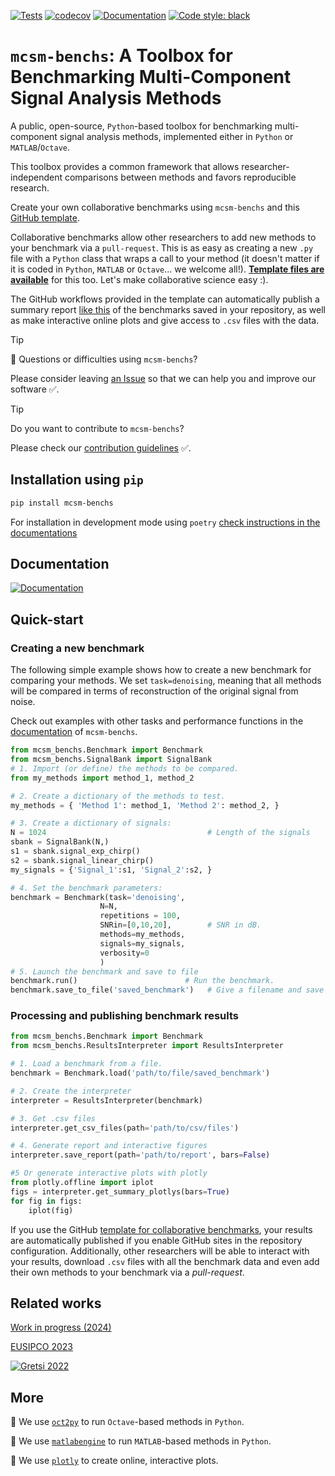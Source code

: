 [![Tests](https://github.com/jmiramont/mcsm-benchs/actions/workflows/tests.yml/badge.svg)](https://github.com/jmiramont/mcsm-benchs/actions/workflows/tests.yml) [![codecov](https://codecov.io/gh/jmiramont/mcsm-benchs/graph/badge.svg?token=CJPPKYJD8H)](https://codecov.io/gh/jmiramont/mcsm-benchs) [![Documentation](docs/readme_figures/docs_badge.svg)](https://jmiramont.github.io/mcsm-benchs)
[![Code style: black](https://img.shields.io/badge/code%20style-black-000000.svg)](https://github.com/psf/black)

# `mcsm-benchs`: A Toolbox for Benchmarking Multi-Component Signal Analysis Methods

A public, open-source, `Python`-based toolbox for benchmarking multi-component signal analysis methods, implemented either in `Python` or `MATLAB`/`Octave`.

This toolbox provides a common framework that allows researcher-independent comparisons between methods and favors reproducible research.

Create your own collaborative benchmarks using `mcsm-benchs` and this [GitHub template](https://github.com/jmiramont/collab-benchmark-template).

Collaborative benchmarks allow other researchers to add new methods to your benchmark via a `pull-request`.
This is as easy as creating a new `.py` file with a `Python` class that wraps a call to your method (it doesn't matter if it is coded in `Python`, `MATLAB` or `Octave`... we welcome all!).
[**Template files are available**](https://github.com/jmiramont/collab-benchmark-template/tree/main/new_method_examples) for this too. Let's make collaborative science easy :).

The GitHub workflows provided in the template can automatically publish a summary report [like this](https://jmiramont.github.io/benchmarks-detection-denoising/results_denoising.html) of the benchmarks saved in your repository, as well as make interactive online plots and give access to `.csv` files with the data.

>[!TIP]
>:construction: Questions or difficulties using `mcsm-benchs`?
>
> Please consider leaving [an Issue](https://github.com/jmiramont/mcsm-benchs/issues) so that we can help you and improve our software :white_check_mark:.

>[!TIP]
> Do you want to contribute to `mcsm-benchs`?
>
> Please check our [contribution guidelines]() :white_check_mark:.



## Installation using ```pip```

```bash
pip install mcsm-benchs
```

For installation in development mode using `poetry` [check instructions in the documentations](https://jmiramont.github.io/mcsm-benchs/install.html)

## Documentation

[![Documentation](docs/readme_figures/docs_badge.svg)](https://jmiramont.github.io/mcsm-benchs)

## Quick-start

### Creating a new benchmark

The following simple example shows how to create a new benchmark for comparing your methods.
We set `task=denoising`, meaning that all methods will be compared in terms of reconstruction of the original signal from noise.

Check out examples with other tasks and performance functions in the [documentation](https://jmiramont.github.io/mcsm-benchs/) of `mcsm-benchs`.

```python
from mcsm_benchs.Benchmark import Benchmark
from mcsm_benchs.SignalBank import SignalBank
# 1. Import (or define) the methods to be compared.
from my_methods import method_1, method_2

# 2. Create a dictionary of the methods to test.
my_methods = { 'Method 1': method_1, 'Method 2': method_2, }

# 3. Create a dictionary of signals:
N = 1024                                    # Length of the signals
sbank = SignalBank(N,)
s1 = sbank.signal_exp_chirp()
s2 = sbank.signal_linear_chirp()
my_signals = {'Signal_1':s1, 'Signal_2':s2, }

# 4. Set the benchmark parameters:
benchmark = Benchmark(task='denoising',
                    N=N, 
                    repetitions = 100,
                    SNRin=[0,10,20],        # SNR in dB.
                    methods=my_methods, 
                    signals=my_signals,
                    verbosity=0
                    )
# 5. Launch the benchmark and save to file
benchmark.run()                        # Run the benchmark.
benchmark.save_to_file('saved_benchmark')   # Give a filename and save to file
```

### Processing and publishing benchmark results

```python
from mcsm_benchs.Benchmark import Benchmark
from mcsm_benchs.ResultsInterpreter import ResultsInterpreter

# 1. Load a benchmark from a file.
benchmark = Benchmark.load('path/to/file/saved_benchmark')

# 2. Create the interpreter
interpreter = ResultsInterpreter(benchmark)

# 3. Get .csv files
interpreter.get_csv_files(path='path/to/csv/files')

# 4. Generate report and interactive figures
interpreter.save_report(path='path/to/report', bars=False)

#5 Or generate interactive plots with plotly
from plotly.offline import iplot
figs = interpreter.get_summary_plotlys(bars=True)
for fig in figs:
    iplot(fig)
```

If you use the GitHub [template for collaborative benchmarks](https://github.com/jmiramont/collab-benchmark-template), your results are automatically published if you enable GitHub sites in the repository configuration.
Additionally, other researchers will be able to interact with your results, download `.csv` files with all the benchmark data and even add their own methods to your benchmark via a *pull-request*.

## Related works

[Work in progress (2024)](https://arxiv.org/abs/2402.08521)

[EUSIPCO 2023](https://github.com/jmiramont/benchmarks_eusipco2023)

[![Gretsi 2022](docs/readme_figures/gretsi_badge.svg)](https://github.com/jmiramont/gretsi_2022_benchmark)

## More

:pushpin: We use [`oct2py`](https://pypi.org/project/oct2py/) to run `Octave`-based methods in `Python`.

:pushpin: We use [`matlabengine`](https://pypi.org/project/matlabengine/) to run `MATLAB`-based methods in `Python`.

:pushpin: We use [`plotly`](https://plotly.com/) to create online, interactive plots.